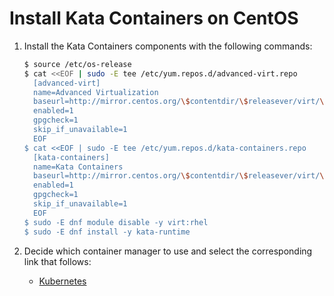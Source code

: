 # Install Kata Containers on CentOS

1. Install the Kata Containers components with the following commands:

   ```bash
   $ source /etc/os-release
   $ cat <<EOF | sudo -E tee /etc/yum.repos.d/advanced-virt.repo
     [advanced-virt]
     name=Advanced Virtualization
     baseurl=http://mirror.centos.org/\$contentdir/\$releasever/virt/\$basearch/advanced-virtualization
     enabled=1
     gpgcheck=1
     skip_if_unavailable=1
     EOF
   $ cat <<EOF | sudo -E tee /etc/yum.repos.d/kata-containers.repo
     [kata-containers]
     name=Kata Containers
     baseurl=http://mirror.centos.org/\$contentdir/\$releasever/virt/\$basearch/kata-containers
     enabled=1
     gpgcheck=1
     skip_if_unavailable=1
     EOF
   $ sudo -E dnf module disable -y virt:rhel
   $ sudo -E dnf install -y kata-runtime
   ```

2. Decide which container manager to use and select the corresponding link that follows:
   - [Kubernetes](../Developer-Guide.md#run-kata-containers-with-kubernetes)
